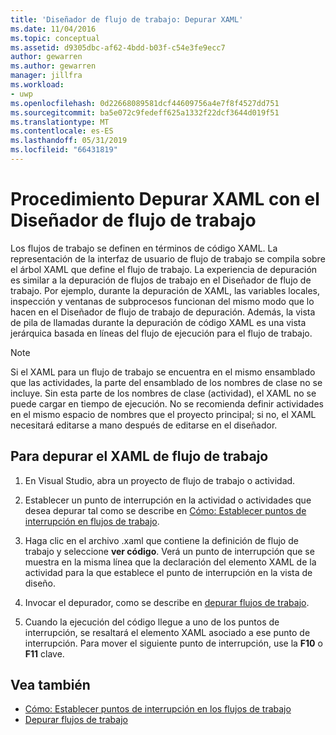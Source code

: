 ```yaml
---
title: 'Diseñador de flujo de trabajo: Depurar XAML'
ms.date: 11/04/2016
ms.topic: conceptual
ms.assetid: d9305dbc-af62-4bdd-b03f-c54e3fe9ecc7
author: gewarren
ms.author: gewarren
manager: jillfra
ms.workload:
- uwp
ms.openlocfilehash: 0d22668089581dcf44609756a4e7f8f4527dd751
ms.sourcegitcommit: ba5e072c9fedeff625a1332f22dcf3644d019f51
ms.translationtype: MT
ms.contentlocale: es-ES
ms.lasthandoff: 05/31/2019
ms.locfileid: "66431819"
---
```

# <a name="how-to-debug-xaml-with-the-workflow-designer"></a>Procedimiento Depurar XAML con el Diseñador de flujo de trabajo

Los flujos de trabajo se definen en términos de código XAML. La representación de la interfaz de usuario de flujo de trabajo se compila sobre el árbol XAML que define el flujo de trabajo. La experiencia de depuración es similar a la depuración de flujos de trabajo en el Diseñador de flujo de trabajo. Por ejemplo, durante la depuración de XAML, las variables locales, inspección y ventanas de subprocesos funcionan del mismo modo que lo hacen en el Diseñador de flujo de trabajo de depuración. Además, la vista de pila de llamadas durante la depuración de código XAML es una vista jerárquica basada en líneas del flujo de ejecución para el flujo de trabajo.

> [!NOTE]
> Si el XAML para un flujo de trabajo se encuentra en el mismo ensamblado que las actividades, la parte del ensamblado de los nombres de clase no se incluye. Sin esta parte de los nombres de clase (actividad), el XAML no se puede cargar en tiempo de ejecución. No se recomienda definir actividades en el mismo espacio de nombres que el proyecto principal; si no, el XAML necesitará editarse a mano después de editarse en el diseñador.

## <a name="to-debug-workflow-xaml"></a>Para depurar el XAML de flujo de trabajo

1. En Visual Studio, abra un proyecto de flujo de trabajo o actividad.

2. Establecer un punto de interrupción en la actividad o actividades que desea depurar tal como se describe en [Cómo: Establecer puntos de interrupción en flujos de trabajo](../workflow-designer/how-to-set-breakpoints-in-workflows.md).

3. Haga clic en el archivo .xaml que contiene la definición de flujo de trabajo y seleccione **ver código**. Verá un punto de interrupción que se muestra en la misma línea que la declaración del elemento XAML de la actividad para la que establece el punto de interrupción en la vista de diseño.

4. Invocar el depurador, como se describe en [depurar flujos de trabajo](debugging-workflows-with-the-workflow-designer.md).

5. Cuando la ejecución del código llegue a uno de los puntos de interrupción, se resaltará el elemento XAML asociado a ese punto de interrupción. Para mover el siguiente punto de interrupción, use la **F10** o **F11** clave.

## <a name="see-also"></a>Vea también

- [Cómo: Establecer puntos de interrupción en los flujos de trabajo](../workflow-designer/how-to-set-breakpoints-in-workflows.md)
- [Depurar flujos de trabajo](debugging-workflows-with-the-workflow-designer.md)